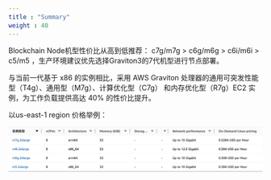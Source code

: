 ```yaml
---
title : "Summary"
weight : 40
---
```


Blockchain Node机型性价比从高到低推荐： c7g/m7g >  c6g/m6g > c6i/m6i > c5/m5 ，生产环境建议优先选择Graviton3的7代机型进行节点部署。

与当前一代基于 x86 的实例相比，采用 AWS Graviton 处理器的通用可突发性能型（T4g）、通用型（M7g）、计算优化型（C7g） 和内存优化型（R7g）EC2 实例，为工作负载提供高达 40% 的性价比提升。

以us-east-1 region 价格举例：

![ec2-m-pricing](/static/ec2-m-pricing.png)

